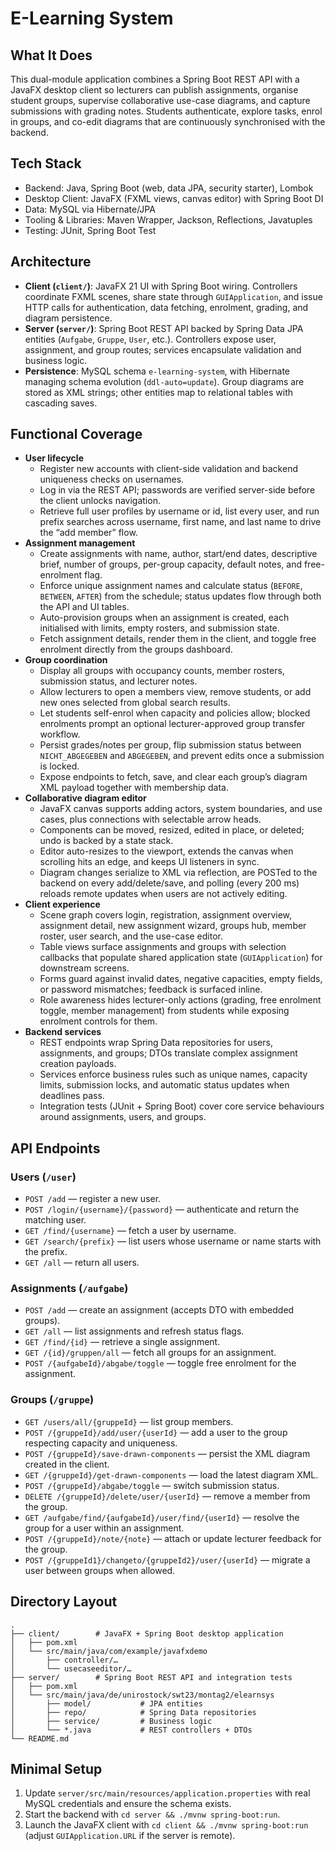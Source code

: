 # E-Learning System

## What It Does
This dual-module application combines a Spring Boot REST API with a JavaFX desktop client so lecturers can publish assignments, organise student groups, supervise collaborative use-case diagrams, and capture submissions with grading notes. Students authenticate, explore tasks, enrol in groups, and co-edit diagrams that are continuously synchronised with the backend.

## Tech Stack
- Backend: Java, Spring Boot (web, data JPA, security starter), Lombok
- Desktop Client: JavaFX (FXML views, canvas editor) with Spring Boot DI
- Data: MySQL via Hibernate/JPA
- Tooling & Libraries: Maven Wrapper, Jackson, Reflections, Javatuples
- Testing: JUnit, Spring Boot Test

## Architecture
- **Client (`client/`)**: JavaFX 21 UI with Spring Boot wiring. Controllers coordinate FXML scenes, share state through `GUIApplication`, and issue HTTP calls for authentication, data fetching, enrolment, grading, and diagram persistence.
- **Server (`server/`)**: Spring Boot REST API backed by Spring Data JPA entities (`Aufgabe`, `Gruppe`, `User`, etc.). Controllers expose user, assignment, and group routes; services encapsulate validation and business logic.
- **Persistence**: MySQL schema `e-learning-system`, with Hibernate managing schema evolution (`ddl-auto=update`). Group diagrams are stored as XML strings; other entities map to relational tables with cascading saves.

## Functional Coverage
- **User lifecycle**
  - Register new accounts with client-side validation and backend uniqueness checks on usernames.
  - Log in via the REST API; passwords are verified server-side before the client unlocks navigation.
  - Retrieve full user profiles by username or id, list every user, and run prefix searches across username, first name, and last name to drive the “add member” flow.
- **Assignment management**
  - Create assignments with name, author, start/end dates, descriptive brief, number of groups, per-group capacity, default notes, and free-enrolment flag.
  - Enforce unique assignment names and calculate status (`BEFORE`, `BETWEEN`, `AFTER`) from the schedule; status updates flow through both the API and UI tables.
  - Auto-provision groups when an assignment is created, each initialised with limits, empty rosters, and submission state.
  - Fetch assignment details, render them in the client, and toggle free enrolment directly from the groups dashboard.
- **Group coordination**
  - Display all groups with occupancy counts, member rosters, submission status, and lecturer notes.
  - Allow lecturers to open a members view, remove students, or add new ones selected from global search results.
  - Let students self-enrol when capacity and policies allow; blocked enrolments prompt an optional lecturer-approved group transfer workflow.
  - Persist grades/notes per group, flip submission status between `NICHT_ABGEGEBEN` and `ABGEGEBEN`, and prevent edits once a submission is locked.
  - Expose endpoints to fetch, save, and clear each group’s diagram XML payload together with membership data.
- **Collaborative diagram editor**
  - JavaFX canvas supports adding actors, system boundaries, and use cases, plus connections with selectable arrow heads.
  - Components can be moved, resized, edited in place, or deleted; undo is backed by a state stack.
  - Editor auto-resizes to the viewport, extends the canvas when scrolling hits an edge, and keeps UI listeners in sync.
  - Diagram changes serialize to XML via reflection, are POSTed to the backend on every add/delete/save, and polling (every 200 ms) reloads remote updates when users are not actively editing.
- **Client experience**
  - Scene graph covers login, registration, assignment overview, assignment detail, new assignment wizard, groups hub, member roster, user search, and the use-case editor.
  - Table views surface assignments and groups with selection callbacks that populate shared application state (`GUIApplication`) for downstream screens.
  - Forms guard against invalid dates, negative capacities, empty fields, or password mismatches; feedback is surfaced inline.
  - Role awareness hides lecturer-only actions (grading, free enrolment toggle, member management) from students while exposing enrolment controls for them.
- **Backend services**
  - REST endpoints wrap Spring Data repositories for users, assignments, and groups; DTOs translate complex assignment creation payloads.
  - Services enforce business rules such as unique names, capacity limits, submission locks, and automatic status updates when deadlines pass.
  - Integration tests (JUnit + Spring Boot) cover core service behaviours around assignments, users, and groups.

## API Endpoints
### Users (`/user`)
- `POST /add` — register a new user.
- `POST /login/{username}/{password}` — authenticate and return the matching user.
- `GET /find/{username}` — fetch a user by username.
- `GET /search/{prefix}` — list users whose username or name starts with the prefix.
- `GET /all` — return all users.

### Assignments (`/aufgabe`)
- `POST /add` — create an assignment (accepts DTO with embedded groups).
- `GET /all` — list assignments and refresh status flags.
- `GET /find/{id}` — retrieve a single assignment.
- `GET /{id}/gruppen/all` — fetch all groups for an assignment.
- `POST /{aufgabeId}/abgabe/toggle` — toggle free enrolment for the assignment.

### Groups (`/gruppe`)
- `GET /users/all/{gruppeId}` — list group members.
- `POST /{gruppeId}/add/user/{userId}` — add a user to the group respecting capacity and uniqueness.
- `POST /{gruppeId}/save-drawn-components` — persist the XML diagram created in the client.
- `GET /{gruppeId}/get-drawn-components` — load the latest diagram XML.
- `POST /{gruppeId}/abgabe/toggle` — switch submission status.
- `DELETE /{gruppeId}/delete/user/{userId}` — remove a member from the group.
- `GET /aufgabe/find/{aufgabeId}/user/find/{userId}` — resolve the group for a user within an assignment.
- `POST /{gruppeId}/note/{note}` — attach or update lecturer feedback for the group.
- `POST /{gruppeId1}/changeto/{gruppeId2}/user/{userId}` — migrate a user between groups when allowed.

## Directory Layout
```
.
├── client/        # JavaFX + Spring Boot desktop application
│   ├── pom.xml
│   └── src/main/java/com/example/javafxdemo
│       ├── controller/…
│       └── usecaseeditor/…
├── server/        # Spring Boot REST API and integration tests
│   ├── pom.xml
│   └── src/main/java/de/unirostock/swt23/montag2/elearnsys
│       ├── model/           # JPA entities
│       ├── repo/            # Spring Data repositories
│       ├── service/         # Business logic
│       └── *.java           # REST controllers + DTOs
└── README.md
```

## Minimal Setup
1. Update `server/src/main/resources/application.properties` with real MySQL credentials and ensure the schema exists.
2. Start the backend with `cd server && ./mvnw spring-boot:run`.
3. Launch the JavaFX client with `cd client && ./mvnw spring-boot:run` (adjust `GUIApplication.URL` if the server is remote).
